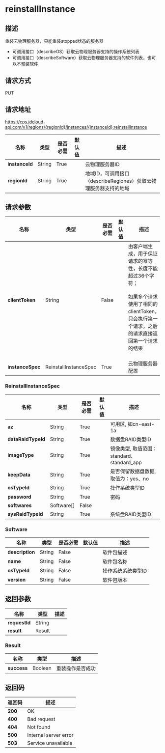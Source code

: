 # reinstallInstance


## 描述
重装云物理服务器，只能重装stopped状态的服务器<br/>
- 可调用接口（describeOS）获取云物理服务器支持的操作系统列表
- 可调用接口（describeSoftware）获取云物理服务器支持的软件列表，也可以不预装软件


## 请求方式
PUT

## 请求地址
https://cps.jdcloud-api.com/v1/regions/{regionId}/instances/{instanceId}:reinstallInstance

|名称|类型|是否必需|默认值|描述|
|---|---|---|---|---|
|**instanceId**|String|True| |云物理服务器ID|
|**regionId**|String|True| |地域ID，可调用接口（describeRegiones）获取云物理服务器支持的地域|

## 请求参数
|名称|类型|是否必需|默认值|描述|
|---|---|---|---|---|
|**clientToken**|String|False| |由客户端生成，用于保证请求的幂等性，长度不能超过36个字符；<br/><br>如果多个请求使用了相同的clientToken，只会执行第一个请求，之后的请求直接返回第一个请求的结果<br/><br>|
|**instanceSpec**|ReinstallInstanceSpec|True| |云物理服务器配置|

### ReinstallInstanceSpec
|名称|类型|是否必需|默认值|描述|
|---|---|---|---|---|
|**az**|String|True| |可用区, 如cn-east-1a|
|**dataRaidTypeId**|String|True| |数据盘RAID类型ID|
|**imageType**|String|True| |镜像类型, 取值范围：standard、standard_app|
|**keepData**|String|True| |是否保留数据盘数据, 取值为：yes、no|
|**osTypeId**|String|True| |操作系统类型ID|
|**password**|String|True| |密码|
|**softwares**|Software[]|False| | |
|**sysRaidTypeId**|String|True| |系统盘RAID类型ID|
### Software
|名称|类型|是否必需|默认值|描述|
|---|---|---|---|---|
|**description**|String|False| |软件包描述|
|**name**|String|False| |软件包名称|
|**osTypeId**|String|False| |操作系统系统类型ID|
|**version**|String|False| |软件包版本|

## 返回参数
|名称|类型|描述|
|---|---|---|
|**requestId**|String| |
|**result**|Result| |

### Result
|名称|类型|描述|
|---|---|---|
|**success**|Boolean|重装操作是否成功|

## 返回码
|返回码|描述|
|---|---|
|**200**|OK|
|**400**|Bad request|
|**404**|Not found|
|**500**|Internal server error|
|**503**|Service unavailable|
